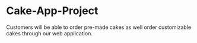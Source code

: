 # Cake-App-Project
Customers will be able to order pre-made cakes as well order customizable cakes through our web application.
